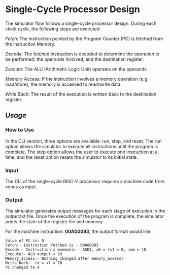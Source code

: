 # Single-Cycle Processor Design

The simulator flow follows a single-cycle processor design. During each clock cycle, the following steps are executed:


*Fetch*:
The instruction pointed by the Program Counter (PC) is fetched from the Instruction Memory.

*Decode*:
The fetched instruction is decoded to determine the operation to be performed, the operands involved, and the destination register.

*Execute*:
The ALU (Arithmetic Logic Unit) operates on the operands.

*Memory Access*:
If the instruction involves a memory operation (e.g. load/store), the memory is accessed to read/write data.

*Write Back*:
The result of the execution is written back to the destination register.

## *Usage*


### **How to Use**
In the CLI version, three options are available: run, step, and reset. The run option allows the simulator to execute all instructions until the program is complete. The step option allows the user to execute one instruction at a time, and the reset option resets the simulator to its initial state.

### **Input**
The CLI of the single-cycle RISC-V processor requires a machine code from venus as input.

### **Output**

The simulator generates output messages for each stage of execution in the output.txt file.
Once the execution of the program is complete, the simulator prints the state of the register file and memory.


For the machine instruction: **00A00093**, the output format would like:



>
    Value of PC is: 0
    Fetch:- Instruction fetched is - 00A00093
    Decode:- Instruction's mnemonic - ADDI, x0 = rs1 = 0, imm = 10
    Execute:- ALU output = 10
    Memory_access:- Nothing changed after memory_access!
    Write_back:- rd = x1 = 10
    PC changed to 4





